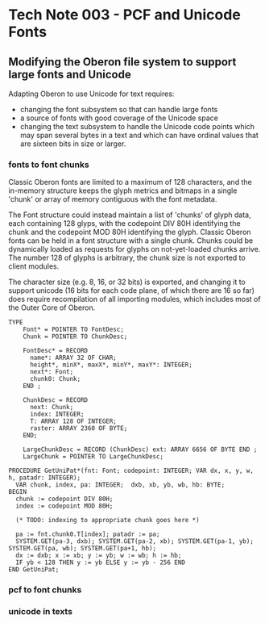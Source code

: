 # Tech Note 003 - PCF and Unicode Fonts
## Modifying the Oberon file system to support large fonts and Unicode

Adapting Oberon to use Unicode for text requires: 
* changing the font subsystem so that can handle large fonts
* a source of fonts with good coverage of the Unicode space
* changing the text subsystem to handle the Unicode code points which may span several bytes in a text and which can have ordinal values that are sixteen bits in size or larger.

### fonts to font chunks

Classic Oberon fonts are limited to a maximum of 128 characters, and the in-memory structure keeps the glyph metrics and bitmaps in a single 'chunk' or array of memory contiguous with the font metadata.

The Font structure could instead maintain a list of 'chunks' of glyph data, each containing 128 glyps, with the codepoint DIV 80H identifying the chunk and the codepoint MOD 80H identifying the glyph. Classic Oberon fonts can be held in a font structure with a single chunk. Chunks could be dynamically loaded as requests for glyphs on not-yet-loaded chunks arrive. The number 128 of glyphs is arbitrary, the chunk size is not exported to client modules.

The character size (e.g. 8, 16, or 32 bits) is exported, and changing it to support unicode (16 bits for each code plane, of which there are 16 so far) does require recompilation of all importing modules, which includes most of the Outer Core of Oberon.

```  
TYPE
    Font* = POINTER TO FontDesc;
    Chunk = POINTER TO ChunkDesc;

    FontDesc* = RECORD
      name*: ARRAY 32 OF CHAR;
      height*, minX*, maxX*, minY*, maxY*: INTEGER;
      next*: Font;
      chunk0: Chunk;
    END ;

    ChunkDesc = RECORD
      next: Chunk;
      index: INTEGER;
      T: ARRAY 128 OF INTEGER;
      raster: ARRAY 2360 OF BYTE;
    END;

    LargeChunkDesc = RECORD (ChunkDesc) ext: ARRAY 6656 OF BYTE END ;
    LargeChunk = POINTER TO LargeChunkDesc;
    
PROCEDURE GetUniPat*(fnt: Font; codepoint: INTEGER; VAR dx, x, y, w, h, patadr: INTEGER);
  VAR chunk, index, pa: INTEGER;  dxb, xb, yb, wb, hb: BYTE;
BEGIN
  chunk := codepoint DIV 80H;
  index := codepoint MOD 80H;
  
  (* TODO: indexing to appropriate chunk goes here *)
  
  pa := fnt.chunk0.T[index]; patadr := pa;
  SYSTEM.GET(pa-3, dxb); SYSTEM.GET(pa-2, xb); SYSTEM.GET(pa-1, yb); SYSTEM.GET(pa, wb); SYSTEM.GET(pa+1, hb);
  dx := dxb; x := xb; y := yb; w := wb; h := hb;
  IF yb < 128 THEN y := yb ELSE y := yb - 256 END
END GetUniPat;
```



### pcf to font chunks


### unicode in texts

